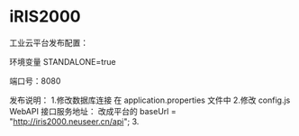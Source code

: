 # iRIS2000

工业云平台发布配置：

环境变量
STANDALONE=true

端口号：8080

发布说明：
1.修改数据库连接  在 application.properties 文件中
2.修改 config.js  WebAPI 接口服务地址： 改成平台的 baseUrl = "http://iris2000.neuseer.cn/api";
3.